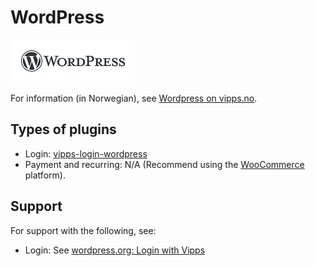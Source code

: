 <!-- START_METADATA
---
title: WordPress plugin platform
sidebar_label: WordPress
hide_table_of_contents: true
pagination_next: null
pagination_prev: null
---
END_METADATA -->

# WordPress

![Wordpress logo](images/wordpress.png)

For information (in Norwegian), see [Wordpress on vipps.no](https://www.vipps.no/produkter-og-tjenester/bedrift/ta-betalt-paa-nett/ta-betalt-paa-nett/woocommerce/).

## Types of plugins

* Login: [vipps-login-wordpress](https://github.com/vippsas/vipps-login-wordpress)
* Payment and recurring: N/A (Recommend using the [WooCommerce](woocommerce.md) platform).

## Support

For support with the following, see:

* Login: See [wordpress.org: Login with Vipps](https://wordpress.org/support/plugin/login-with-vipps/)
